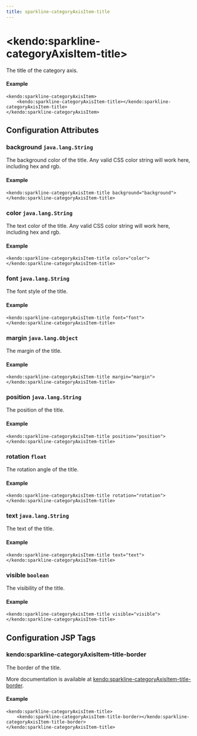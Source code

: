 ```yaml
---
title: sparkline-categoryAxisItem-title
---
```


# \<kendo:sparkline-categoryAxisItem-title\>

The title of the category axis.

#### Example
    <kendo:sparkline-categoryAxisItem>
        <kendo:sparkline-categoryAxisItem-title></kendo:sparkline-categoryAxisItem-title>
    </kendo:sparkline-categoryAxisItem>

## Configuration Attributes

### background `java.lang.String`

The background color of the title. Any valid CSS color string will work here, including
hex and rgb.

#### Example
    <kendo:sparkline-categoryAxisItem-title background="background">
    </kendo:sparkline-categoryAxisItem-title>

### color `java.lang.String`

The text color of the title. Any valid CSS color string will work here, including hex and rgb.

#### Example
    <kendo:sparkline-categoryAxisItem-title color="color">
    </kendo:sparkline-categoryAxisItem-title>

### font `java.lang.String`

The font style of the title.

#### Example
    <kendo:sparkline-categoryAxisItem-title font="font">
    </kendo:sparkline-categoryAxisItem-title>

### margin `java.lang.Object`

The margin of the title.

#### Example
    <kendo:sparkline-categoryAxisItem-title margin="margin">
    </kendo:sparkline-categoryAxisItem-title>

### position `java.lang.String`

The position of the title.

#### Example
    <kendo:sparkline-categoryAxisItem-title position="position">
    </kendo:sparkline-categoryAxisItem-title>

### rotation `float`

The rotation angle of the title.

#### Example
    <kendo:sparkline-categoryAxisItem-title rotation="rotation">
    </kendo:sparkline-categoryAxisItem-title>

### text `java.lang.String`

The text of the title.

#### Example
    <kendo:sparkline-categoryAxisItem-title text="text">
    </kendo:sparkline-categoryAxisItem-title>

### visible `boolean`

The visibility of the title.

#### Example
    <kendo:sparkline-categoryAxisItem-title visible="visible">
    </kendo:sparkline-categoryAxisItem-title>


##  Configuration JSP Tags

### kendo:sparkline-categoryAxisItem-title-border

The border of the title.

More documentation is available at [kendo:sparkline-categoryAxisItem-title-border](/api/wrappers/jsp/sparkline/categoryaxisitem-title-border).

#### Example

    <kendo:sparkline-categoryAxisItem-title>
        <kendo:sparkline-categoryAxisItem-title-border></kendo:sparkline-categoryAxisItem-title-border>
    </kendo:sparkline-categoryAxisItem-title>

